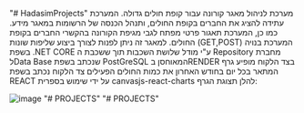 "# HadasimProjects" 
מערכת לניהול מאגר קורונה עבור קופת חולים גדולה. המערכת עתידה להציג את החברים בקופת
החולים, ותנהל הכנסה של הרשומות במאגר מידע. כמו כן, המערכת תאגור
פרטי מפתח לגבי מגיפת הקורונה בהקשרי החברים בקופת החולים.
למאגר זה ניתן לפנות לצורך ביצוע שליפות שונות (GET,POST)
המערכת בנויה בשפת .NET CORE
ע"י מודל שלושת השכבות
תוך ששכבת ה Repository
מחברת לData Base שנכתב בשפת PostGreSQL
המאוחסן בRENDER
בצד הלקוח מופיע גרף המתאר בכל יום בחודש האחרון את כמות החולים הפעילים
צד הלקוח נכתב בשפת REACT על ידי שימוש בספרית canvasjs-react-charts
להלן תצוגת הגרף:

![image](https://github.com/avitalush/HadasimProjects/assets/106091147/c57f34be-06cf-4315-9062-6cfb036dce60)
"# PROJECTS" 
"# PROJECTS" 
